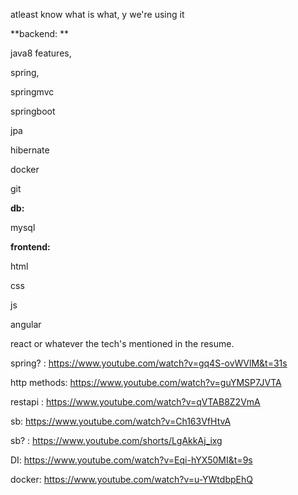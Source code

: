 atleast know what is what, y we're using it

**backend: **

java8 features,

spring,

springmvc

springboot 

jpa

hibernate

docker

git

**db:**

mysql

**frontend:**

html

css

js

angular

react  or whatever the tech's mentioned in the resume. 

spring? : https://www.youtube.com/watch?v=gq4S-ovWVlM&t=31s

http methods: https://www.youtube.com/watch?v=guYMSP7JVTA

restapi : https://www.youtube.com/watch?v=qVTAB8Z2VmA

sb:  https://www.youtube.com/watch?v=Ch163VfHtvA

sb? : https://www.youtube.com/shorts/LgAkkAj_ixg

DI: https://www.youtube.com/watch?v=Eqi-hYX50MI&t=9s

docker: https://www.youtube.com/watch?v=u-YWtdbpEhQ
